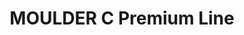 --- 
title  : "MOULDER C Premium Line"
category   : "Angle heads for CNC machines"
headline   : " "
short_desc : "Moulder head"
long_desc : " "
img   : "/images/000czhs04206h30_moulder-c_komplett.png"
series : "/benz/wood/woodmachinetechnologies/angleheads/"
link : "moulderc"
---